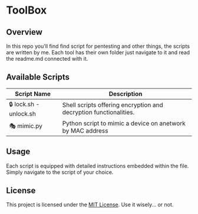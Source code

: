 # ToolBox

## Overview

In this repo you'll find find script for pentesting and other things, the scripts are written by me.
Each tool has their own folder just navigate to it and read the readme.md connected with it.

## Available Scripts

| Script Name                | Description                                                       |
|----------------------------|-------------------------------------------------------------------|
| 🔒 lock.sh - unlock.sh     | Shell scripts offering encryption and decryption functionalities.  |
| 🎭 mimic.py                | Python script to mimic a device on  anetwork by MAC address        |

## Usage

Each script is equipped with detailed instructions embedded within the file. Simply navigate to the script of your choice.

## License

This project is licensed under the [MIT License](LICENSE). Use it wisely... or not.
